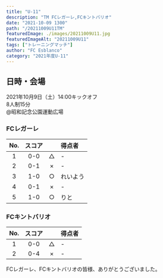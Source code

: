 ```yaml
---
title: "U-11"
description: "TM FCレガーレ,FCキントバリオ"
date: "2021-10-09 1300"
path: "/20211009U11TM"
featuredImage: ./images/20211009U11.jpg
featuredImageAlt: "20211009U11"
tags: ["トレーニングマッチ"]
author: "FC Esblanco"
category: "2021年度U-11"
---
```


## 日時・会場

2021年10月9日（土）14:00キックオフ  
8人制15分  
@昭和記念公園運動広場

### FCレガーレ

| No.| スコア |   | 得点者  |
|:--:|:------:|:-:|:--------|
| 1  | 0-0 | △ |- |
| 2  | 0-1 | × |- |
| 3  | 1-0 | ○ |れいよう |
| 4  | 0-1 | × |- |
| 5  | 1-0 | ○ |りと |

### FCキントバリオ

| No.| スコア |   | 得点者  |
|:--:|:------:|:-:|:--------|
| 1  | 0-0 | △ |- |
| 2  | 0-4 | × |- |

FCレガーレ、FCキントバリオの皆様、ありがとうございました。
